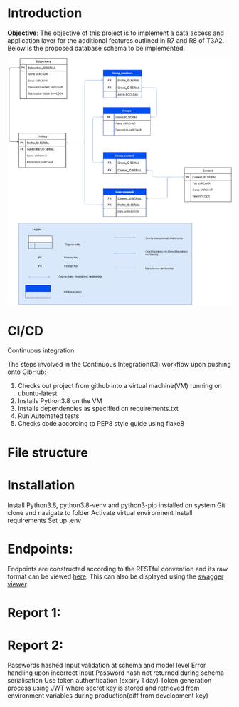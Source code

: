 # Introduction
**Objective**: The objective of this project is to implement a data access and application layer for the additional features outlined in R7 and R8 of T3A2. Below is the proposed database schema to be implemented.

![db-schema](docs/erd.png)

# CI/CD
Continuous integration

The steps involved in the Continuous Integration(CI) workflow upon pushing onto GibHub:-
1. Checks out project from github into a virtual machine(VM) running on ubuntu-latest.
2. Installs Python3.8 on the VM
3. Installs dependencies as specified on requirements.txt
4. Run Automated tests
5. Checks code according to PEP8 style guide using flake8

# File structure

# Installation
Install Python3.8, python3.8-venv and python3-pip installed on system
Git clone and navigate to folder
Activate virtual environment
Install requirements
Set up .env


# Endpoints:
Endpoints are constructed according to the RESTful convention and its raw format can be viewed [here](docs/endpoints.yaml). This can also be displayed using the [swagger viewer](https://petstore.swagger.io/?url=https://raw.githubusercontent.com/ashley190/T3A3/main/docs/endpoints.yaml).

# Report 1:

# Report 2:

Passwords hashed
Input validation at schema and model level
Error handling upon incorrect input
Password hash not returned during schema serialisation
Use token authentication (expiry 1 day)
Token generation process using JWT where secret key is stored and retrieved from environment variables during production(diff from development key)
